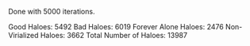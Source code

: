 Done with 5000 iterations.

Good Haloes: 5492
Bad Haloes: 6019
Forever Alone Haloes: 2476
Non-Virialized Haloes: 3662
Total Number of Haloes: 13987

